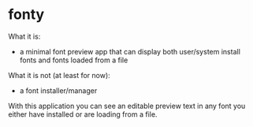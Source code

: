 # fonty

What it is:
- a minimal font preview app that can display both user/system install fonts and fonts loaded from a file

What it is not (at least for now):
- a font installer/manager

With this application you can see an editable preview text in any font you either have installed or are loading from a file.
